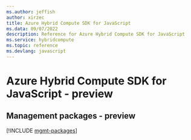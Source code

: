 ```yaml
---
ms.author: jeffish
author: xirzec
title: Azure Hybrid Compute SDK for JavaScript
ms.data: 09/07/2022
description: Reference for Azure Hybrid Compute SDK for JavaScript
ms.service: hybridcompute
ms.topic: reference
ms.devlang: javascript
---
```

# Azure Hybrid Compute SDK for JavaScript - preview

## Management packages - preview
[!INCLUDE [mgmt-packages](hybrid-compute-mgmt-index.md)]